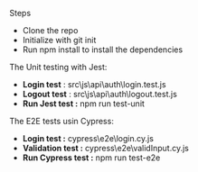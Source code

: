 Steps
- Clone the repo
- Initialize with git init
- Run npm install to install the dependencies


The Unit testing with Jest:
- **Login test** : src\js\api\auth\login.test.js
- **Logout test** : src\js\api\auth\logout.test.js
- **Run Jest test :** npm run test-unit

The E2E tests usin Cypress: 
- **Login test :** cypress\e2e\login.cy.js
- **Validation test :** cypress\e2e\validInput.cy.js
- **Run Cypress test :** npm run test-e2e
